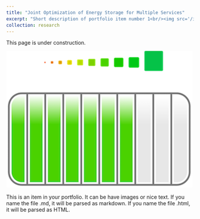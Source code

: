 ```yaml
---
title: "Joint Optimization of Energy Storage for Multiple Services"
excerpt: "Short description of portfolio item number 1<br/><img src='/images/research/optimal_battery.png'>"
collection: research
---
```


This page is under construction.

<img src='/images/research/battery.png'>

This is an item in your portfolio. It can be have images or nice text. If you name the file .md, it will be parsed as markdown. If you name the file .html, it will be parsed as HTML. 
